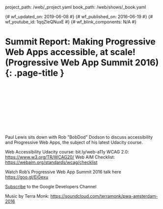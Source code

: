 project_path: /web/_project.yaml
book_path: /web/shows/_book.yaml

{# wf_updated_on: 2019-06-08 #}
{# wf_published_on: 2016-06-19 #}
{# wf_youtube_id: 1qqZIeQNuxE #}
{# wf_blink_components: N/A #}

# Summit Report: Making Progressive Web Apps accessible, at scale! (Progressive Web App Summit 2016) {: .page-title }


<div class="video-wrapper">
  <iframe class="devsite-embedded-youtube-video" data-video-id="1qqZIeQNuxE"
          data-autohide="1" data-showinfo="0" frameborder="0" allowfullscreen>
  </iframe>
</div>


Paul Lewis sits down with Rob "BobDod" Dodson to discuss accessibility and Progressive Web Apps, the subject of his latest Udacity course.

Web Accessibility Udacity course: bit.ly/web-a11y
WCAG 2.0: https://www.w3.org/TR/WCAG20/
Web AIM Checklist: https://webaim.org/standards/wcag/checklist

Watch Rob’s Progressive Web App Summit 2016 talk here https://goo.gl/EiGexu

[Subscribe](https://goo.gl/LLLNvf) to the Google Developers Channel

Music by Terra Monk: https://soundcloud.com/terramonk/pwa-amsterdam-2016
